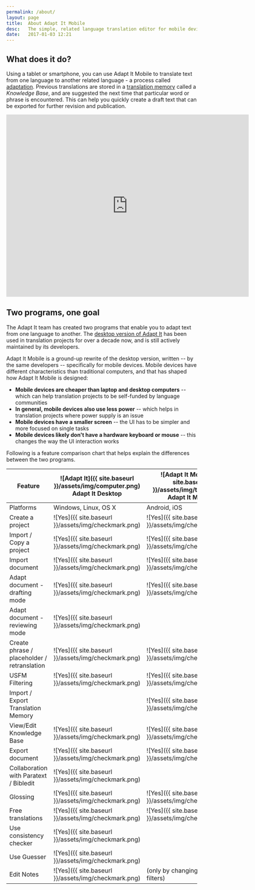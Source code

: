 ```yaml
---
permalink: /about/
layout: page
title:  About Adapt It Mobile
desc:   The simple, related language translation editor for mobile devices.
date:   2017-01-03 12:21
---
```


## What does it do?

Using a tablet or smartphone, you can use Adapt It Mobile to translate text from one language to another related language - a process called [adaptation](https://github.com/adapt-it/adapt-it-mobile/wiki/Translation-and-Adaptation). Previous translations are stored in a [translation memory](https://en.wikipedia.org/wiki/Translation_memory) called a _Knowledge Base_, and are suggested the next time that particular word or phrase is encountered. This can help you quickly create a draft text that can be exported for further revision and publication.

<iframe src="https://player.vimeo.com/video/158496996" width="640" height="480" frameborder="0" webkitallowfullscreen mozallowfullscreen allowfullscreen></iframe>

## Two programs, one goal

The Adapt It team has created two programs that enable you to adapt text from one language to another. The [desktop version of Adapt It](http://adapt-it.org/) has been used in translation projects for over a decade now, and is still actively maintained by its developers.

Adapt It Mobile is a ground-up rewrite of the desktop version, written -- by the same developers -- specifically for mobile devices. Mobile devices have different characteristics than traditional computers, and that has shaped how Adapt It Mobile is designed:

- **Mobile devices are cheaper than laptop and desktop computers** -- which can help translation projects to be self-funded by language communities
- **In general, mobile devices also use less power** -- which helps in translation projects where power supply is an issue
- **Mobile devices have a smaller screen** -- the UI has to be simpler and more focused on single tasks
- **Mobile devices likely don't have a hardware keyboard or mouse** -- this changes the way the UI interaction works

Following is a feature comparison chart that helps explain the differences between the two programs.

| Feature                    | ![Adapt It]({{ site.baseurl }}/assets/img/computer.png) Adapt It Desktop | ![Adapt It Mobile]({{ site.baseurl }}/assets/img/tablet.png) Adapt It Mobile |
|----------------------------|---------------------------------|-------------------------------|
| Platforms | Windows, Linux, OS X | Android, iOS |
| Create a project | ![Yes]({{ site.baseurl }}/assets/img/checkmark.png) | ![Yes]({{ site.baseurl }}/assets/img/checkmark.png)|
| Import / Copy a project | ![Yes]({{ site.baseurl }}/assets/img/checkmark.png) | ![Yes]({{ site.baseurl }}/assets/img/checkmark.png)|
| Import document | ![Yes]({{ site.baseurl }}/assets/img/checkmark.png) | ![Yes]({{ site.baseurl }}/assets/img/checkmark.png) |
| Adapt document - drafting mode | ![Yes]({{ site.baseurl }}/assets/img/checkmark.png) | ![Yes]({{ site.baseurl }}/assets/img/checkmark.png) |
| Adapt document - reviewing mode | ![Yes]({{ site.baseurl }}/assets/img/checkmark.png) | |
| Create phrase / placeholder / retranslation | ![Yes]({{ site.baseurl }}/assets/img/checkmark.png) | ![Yes]({{ site.baseurl }}/assets/img/checkmark.png) |
| USFM Filtering | ![Yes]({{ site.baseurl }}/assets/img/checkmark.png) | ![Yes]({{ site.baseurl }}/assets/img/checkmark.png) |
| Import / Export Translation Memory |  | ![Yes]({{ site.baseurl }}/assets/img/checkmark.png) |
| View/Edit Knowledge Base | ![Yes]({{ site.baseurl }}/assets/img/checkmark.png) | ![Yes]({{ site.baseurl }}/assets/img/checkmark.png) |
| Export document | ![Yes]({{ site.baseurl }}/assets/img/checkmark.png) | ![Yes]({{ site.baseurl }}/assets/img/checkmark.png) |
| Collaboration with Paratext / Bibledit | ![Yes]({{ site.baseurl }}/assets/img/checkmark.png) | |
| Glossing | ![Yes]({{ site.baseurl }}/assets/img/checkmark.png) | ![Yes]({{ site.baseurl }}/assets/img/checkmark.png) |
| Free translations | ![Yes]({{ site.baseurl }}/assets/img/checkmark.png) | ![Yes]({{ site.baseurl }}/assets/img/checkmark.png) |
| Use consistency checker | ![Yes]({{ site.baseurl }}/assets/img/checkmark.png) |  |
| Use Guesser | ![Yes]({{ site.baseurl }}/assets/img/checkmark.png) | |
| Edit Notes | ![Yes]({{ site.baseurl }}/assets/img/checkmark.png) | (only by changing USFM filters) |
